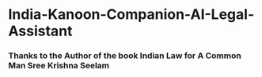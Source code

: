 # India-Kanoon-Companion-AI-Legal-Assistant
### Thanks to the Author of the book Indian Law for A Common Man Sree Krishna Seelam
